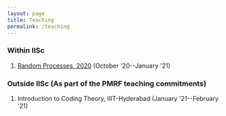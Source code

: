 ```yaml
---
layout: page
title: Teaching
permalink: /teaching
---
```


### Within IISc
1. [Random Processes, 2020](https://ece.iisc.ac.in/~parimal/random.html) (October '20--January '21)

### Outside IISc (As part of the PMRF teaching commitments)
1. Introduction to Coding Theory, IIIT-Hyderabad (January '21--February '21) 
